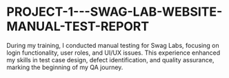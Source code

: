 # PROJECT-1---SWAG-LAB-WEBSITE-MANUAL-TEST-REPORT
During my training, I conducted manual testing for Swag Labs, focusing on login functionality, user roles, and UI/UX issues. This experience enhanced my skills in test case design, defect identification, and quality assurance, marking the beginning of my  QA journey.
